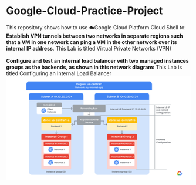 # Google-Cloud-Practice-Project

This repository shows how to use ☁️Google Cloud Platform Cloud Shell to:<br>
**Establish VPN tunnels between two networks in separate regions such that a VM in one network can ping a VM in the other network over its internal IP address**. This Lab is titled Virtual Private Networks (VPN)
<br><br>
**Configure and test an internal load balancer with two managed instances groups as the backends, as shown in this network diagram:** This Lab is titled Configuring an Internal Load Balancer
![alt text](https://github.com/eddUG/Google-Cloud-Practice-Project/blob/master/images/load.balancer.png)
